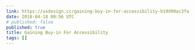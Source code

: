 ```yaml
---
link: https://uxdesign.cc/gaining-buy-in-for-accessibility-b19d90ac3fa
date: 2018-04-18 00:56 UTC
# published: false
published: true
title: Gaining Buy-in For Accessibility
tags: []
---
```




